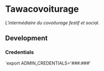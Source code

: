 # Tawacovoiturage

*L'intermédiaire du covoiturage festif et social.*

## Development

### Credentials

`export ADMIN_CREDENTIALS='###:###'
